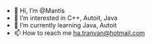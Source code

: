 - 👋 Hi, I’m @Mantis
- 👀 I’m interested in C++, Autoit, Java
- 🌱 I’m currently learning Java, Autoit
- 📫 How to reach me ha.tranvan@hotmail.com

<!---
ConMuoiBungTo/ConMuoiBungTo is a ✨ special ✨ repository because its `README.md` (this file) appears on your GitHub profile.
You can click the Preview link to take a look at your changes.
--->
